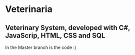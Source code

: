 # Veterinaria
Veterinary System, developed with C#, JavaScrip, HTML, CSS and SQL
------------------------------------------------------------------
In the Master branch is the code :)
